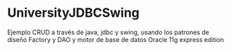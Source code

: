 # UniversityJDBCSwing
Ejemplo CRUD a través de java, jdbc y swing, usando los patrones de diseño Factory y DAO y motor de base de datos Oracle 11g express edition
